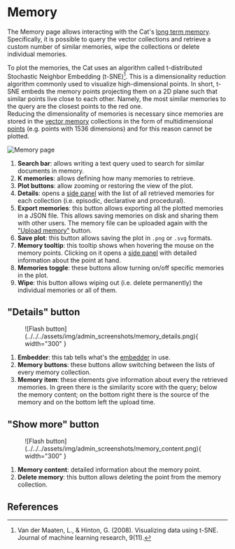 # Memory

The Memory page allows interacting with the Cat's [long term memory](../../../conceptual/memory/long_term_memory.md).
Specifically, it is possible to query the vector collections and retrieve a custom number of similar memories,
wipe the collections or delete individual memories.

To plot the memories, the Cat uses an algorithm called t-distributed Stochastic Neighbor Embedding (t-SNE)[^1].
This is a dimensionality reduction algorithm commonly used to visualize high-dimensional points.
In short,
t-SNE embeds the memory points projecting them on a 2D plane such that similar points live close to each other.
Namely, the most similar memories to the query are the closest points to the red one.  
Reducing the dimensionality of memories is necessary
since memories are stored in the [vector memory](../../../conceptual/memory/vector_memory.md) collections
in the form of multidimensional [points](../../../conceptual/memory/vector_memory.md)
(e.g. points with 1536 dimensions) and for this reason cannot be plotted.

![Memory page](../../../assets/img/admin_screenshots/memory.png)

1. **Search bar**: allows writing a text query used to search for similar documents in memory.
2. **K memories**: allows defining how many memories to retrieve.
3. **Plot buttons**: allow zooming or restoring the view of the plot.
4. **Details**: opens a [side panel](#details-button) with the list of all retrieved memories for each collection (i.e. episodic, declarative and procedural).
5. **Export memories**: this button allows exporting all the plotted memories in a JSON file.
This allows saving memories on disk and sharing them with other users.
The memory file can be uploaded again with the ["Upload memory"](admin-interface.md#flash-button) button.
6. **Save plot**: this button allows saving the plot in `.png` or `.svg` formats.
7. **Memory tooltip**: this tooltip shows when hovering the mouse on the memory points.
Clicking on it opens a [side panel](#show-more-button) with detailed information about the point at hand.
8. **Memories toggle**: these buttons allow turning on/off specific memories in the plot.
9. **Wipe**: this button allows wiping out (i.e. delete permanently) the individual memories or all of them.

## "Details" button

<figure markdown>
  ![Flash button](../../../assets/img/admin_screenshots/memory_details.png){ width="300" }
</figure>

1. **Embedder**: this tab tells what's the [embedder](../../../conceptual/llm.md#embedding-model) in use.
2. **Memory buttons**: these buttons allow switching between the lists of every memory collection.
3. **Memory item**: these elements give information about every the retrieved memories.
In green there is the similarity score with the query; below the memory content;
   on the bottom right there is the source of the memory and on the bottom left the upload time.

## "Show more" button

<figure markdown>
  ![Flash button](../../../assets/img/admin_screenshots/memory_content.png){ width="300" }
</figure>

1. **Memory content**: detailed information about the memory point.
2. **Delete memory**: this button allows deleting the point from the memory collection.

## References

[^1]: Van der Maaten, L., & Hinton, G. (2008). Visualizing data using t-SNE. Journal of machine learning research, 9(11).

